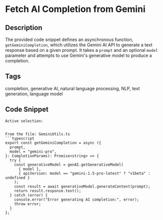 # Fetch AI Completion from Gemini

## Description
The provided code snippet defines an asynchronous function, `getGeminiCompletion`, which utilizes the Gemini AI API to generate a text response based on a given prompt. It takes a `prompt` and an optional `model` parameter and attempts to use Gemini's generative model to produce a completion.

## Tags
completion,  generative AI,  natural language processing,  NLP,  text generation,  language model

## Code Snippet
```
Active selection:


From the file: GeminiUtils.ts
```typescript
export const getGeminiCompletion = async ({
  prompt,
  model = "gemini-pro",
}: CompletionParams): Promise<string> => {
  try {
    const generativeModel = genAI.getGenerativeModel(
      { model },
      { apiVersion: model == "gemini-1.5-pro-latest" ? "v1beta" : undefined }
    );
    const result = await generativeModel.generateContent(prompt);
    return result.response.text();
  } catch (error) {
    console.error("Error generating AI completion:", error);
    throw error;
  }
};
```


```
